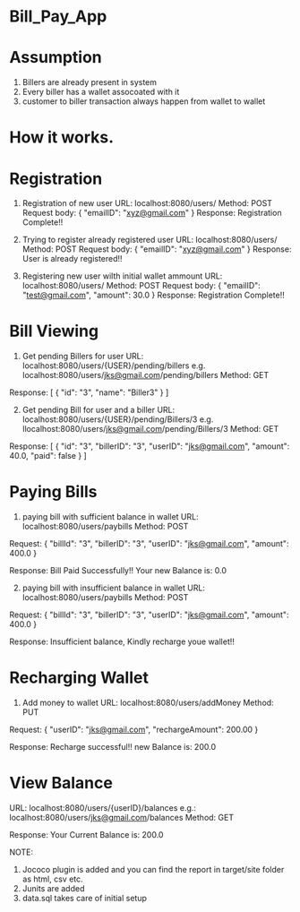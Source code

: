# Bill_Pay_App

# Assumption
1. Billers are already present in system 
2. Every biller has a wallet assocoated with it
3. customer to biller transaction always happen from wallet to wallet

# How it works.

# Registration
1. Registration of new user
 URL: localhost:8080/users/
 Method: POST
 Request body:
 {
    "emailID": "xyz@gmail.com"
}
Response: Registration Complete!!

2. Trying to register already registered user
 URL: localhost:8080/users/
 Method: POST
 Request body:
 {
    "emailID": "xyz@gmail.com"
}
Response: User is already registered!!

3. Registering new user wilth initial wallet ammount
URL: localhost:8080/users/
 Method: POST
 Request body:
{
    "emailID": "test@gmail.com",
    "amount": 30.0
}
Response: Registration Complete!!

# Bill Viewing

1. Get pending Billers for user
URL: localhost:8080/users/{USER}/pending/billers
e.g. localhost:8080/users/jks@gmail.com/pending/billers
Method: GET

Response:
[
    {
        "id": "3",
        "name": "Biller3"
    }
]

2. Get pending Bill for user and a biller 
URL: localhost:8080/users/{USER}/pending/Billers/3
e.g. llocalhost:8080/users/jks@gmail.com/pending/Billers/3
Method: GET

Response:
[
    {
        "id": "3",
        "billerID": "3",
        "userID": "jks@gmail.com",
        "amount": 40.0,
        "paid": false
    }
]


# Paying Bills

1. paying bill with sufficient balance in wallet
URL: localhost:8080/users/paybills
Method: POST

Request:
{
        "billId": "3",
        "billerID": "3",
        "userID": "jks@gmail.com",
        "amount": 400.0
}

Response:
Bill Paid Successfully!! Your new Balance is: 0.0


2. paying bill with insufficient balance in wallet
URL: localhost:8080/users/paybills
Method: POST

Request:
{
        "billId": "3",
        "billerID": "3",
        "userID": "jks@gmail.com",
        "amount": 400.0
}

Response:
Insufficient balance, Kindly recharge youe wallet!!

# Recharging Wallet


1. Add money to wallet
URL: localhost:8080/users/addMoney
Method: PUT

Request:
{
    "userID": "jks@gmail.com",
    "rechargeAmount": 200.00
}

Response:
Recharge successful!! new Balance is: 200.0

# View Balance

URL: localhost:8080/users/{userID}/balances
e.g.: localhost:8080/users/jks@gmail.com/balances
Method: GET

Response:
Your Current Balance is: 200.0


NOTE:
1. Jococo plugin is added and you can find the report in target/site folder as html, csv etc.
2. Junits are added
3. data.sql takes care of initial setup


